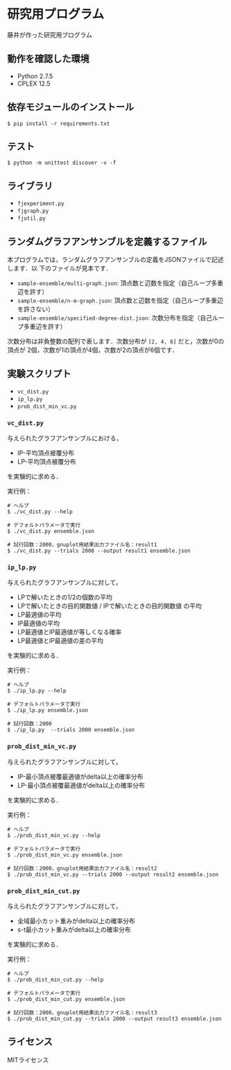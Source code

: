 # 研究用プログラム #

藤井が作った研究用プログラム

## 動作を確認した環境 ##

* Python 2.7.5
* CPLEX 12.5

## 依存モジュールのインストール ##

    $ pip install -r requirements.txt

## テスト ##

    $ python -m unittest discover -v -f

## ライブラリ ##

* `fjexperiment.py`
* `fjgraph.py`
* `fjutil.py`

## ランダムグラフアンサンブルを定義するファイル ##

本プログラムでは，ランダムグラフアンサンブルの定義をJSONファイルで記述します．以
下のファイルが見本です．

* `sample-ensemble/multi-graph.json`: 頂点数と辺数を指定（自己ループ多重辺を許す）
* `sample-ensemble/n-m-graph.json`: 頂点数と辺数を指定（自己ループ多重辺を許さない）
* `sample-ensemble/specified-degree-dist.json`: 次数分布を指定（自己ループ多重辺を許す）

次数分布は非負整数の配列で表します．次数分布が `[2, 4, 6]` だと，次数が0の頂点が
2個，次数が1の頂点が4個，次数が2の頂点が6個です．

## 実験スクリプト ##

* `vc_dist.py`
* `ip_lp.py`
* `prob_dist_min_vc.py`

### `vc_dist.py` ###

与えられたグラフアンサンブルにおける，

* IP-平均頂点被覆分布
* LP-平均頂点被覆分布

を実験的に求める．

実行例：

    # ヘルプ
    $ ./vc_dist.py --help

    # デフォルトパラメータで実行
    $ ./vc_dist.py ensemble.json

    # 試行回数：2000，gnuplot用結果出力ファイル名：result1
    $ ./vc_dist.py --trials 2000 --output result1 ensemble.json

### `ip_lp.py` ###

与えられたグラフアンサンブルに対して，

* LPで解いたときの1/2の個数の平均
* LPで解いたときの目的関数値 / IPで解いたときの目的関数値 の平均
* LP最適値の平均
* IP最適値の平均
* LP最適値とIP最適値が等しくなる確率
* LP最適値とIP最適値の差の平均

を実験的に求める．

実行例：

    # ヘルプ
    $ ./ip_lp.py --help

    # デフォルトパラメータで実行
    $ ./ip_lp.py ensemble.json

    # 試行回数：2000
    $ ./ip_lp.py  --trials 2000 ensemble.json

### `prob_dist_min_vc.py` ###

与えられたグラフアンサンブルに対して，

* IP-最小頂点被覆最適値がdelta以上の確率分布
* LP-最小頂点被覆最適値がdelta以上の確率分布

を実験的に求める．

実行例：

    # ヘルプ
    $ ./prob_dist_min_vc.py --help

    # デフォルトパラメータで実行
    $ ./prob_dist_min_vc.py ensemble.json

    # 試行回数：2000，gnuplot用結果出力ファイル名：result2
    $ ./prob_dist_min_vc.py --trials 2000 --output result2 ensemble.json

### `prob_dist_min_cut.py` ###

与えられたグラフアンサンブルに対して，

* 全域最小カット重みがdelta以上の確率分布
* s-t最小カット重みがdelta以上の確率分布

を実験的に求める．

実行例：

    # ヘルプ
    $ ./prob_dist_min_cut.py --help

    # デフォルトパラメータで実行
    $ ./prob_dist_min_cut.py ensemble.json

    # 試行回数：2000，gnuplot用結果出力ファイル名：result3
    $ ./prob_dist_min_cut.py --trials 2000 --output result3 ensemble.json

## ライセンス ##

MITライセンス
